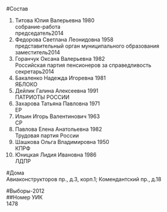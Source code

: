 #Состав  
1. Титова Юлия Валерьевна 1980  
    собрание-работа  
    председатель2014  
2. Федорова Светлана Леонидовна 1958  
    представительный орган муниципального образования  
    заместитель2014  
3. Горанчук Оксана Валерьевна 1982  
    Российская партия пенсионеров за справедливость  
    секретарь2014  
4. Бакаленко Надежда Игоревна 1981  
    ЯБЛОКО  
5. Дейлик Галина Алексеевна 1991  
    ПАТРИОТЫ РОССИИ  
6. Захарова Татьяна Павловна 1971  
    ЕР  
7. Ильин Игорь Валентинович 1963  
    СР  
8. Павлова Елена Анатольевна 1982  
    Трудовая партия России  
9. Шашкова Ольга Владимировна 1950  
    КПРФ  
10. Юницкая Лидия Ивановна 1986  
    ЛДПР  

#Дома  
Авиаконструкторов пр., д.3, корп.1;  Комендантский пр., д.18  
  
#Выборы-2012  
##Номер УИК  
1478  
